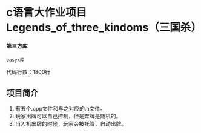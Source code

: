 # c语言大作业项目Legends_of_three_kindoms（三国杀）
 #### 第三方库
    easyx库

代码行数：1800行

## 项目简介
1. 有五个.cpp文件和与之对应的.h文件。
2. 玩家出牌可以自己控制，但是弃牌是随机的。
3. 当人机出牌的时候，玩家会被托管，自动出牌。